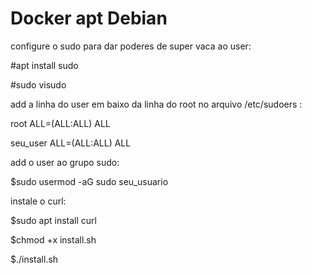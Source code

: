 # Docker apt Debian 


configure o sudo para dar poderes de super vaca ao user:

#apt install sudo

#sudo visudo

add a linha do user em baixo da linha do root no arquivo /etc/sudoers : 

root ALL=(ALL:ALL) ALL

seu_user ALL=(ALL:ALL) ALL

add o user ao grupo sudo:

$sudo usermod -aG sudo seu_usuario

instale o curl: 

$sudo apt install curl

$chmod +x install.sh

$./install.sh


